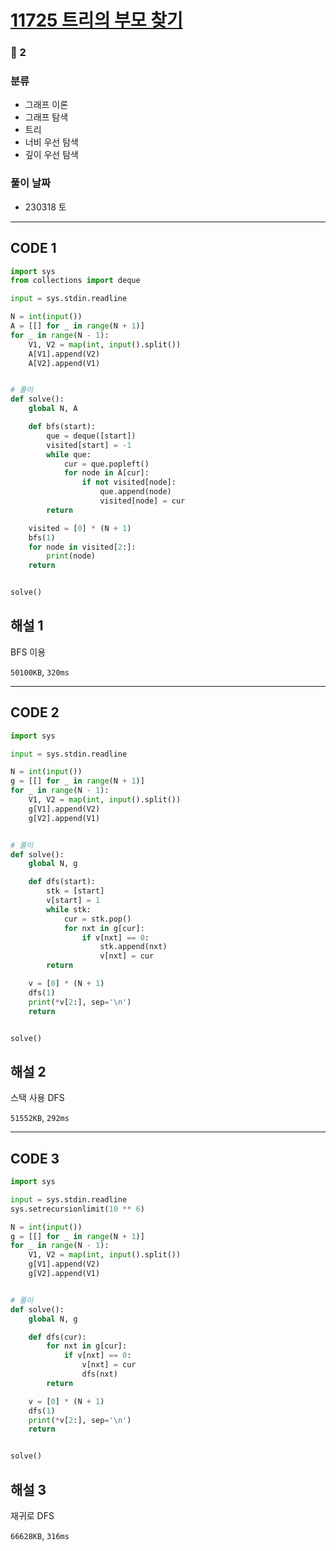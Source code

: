# [11725 트리의 부모 찾기](https://www.acmicpc.net/problem/11725)

### 🥈 2

### 분류

- 그래프 이론
- 그래프 탐색
- 트리
- 너비 우선 탐색
- 깊이 우선 탐색

### 풀이 날짜

- 230318 토

---

## CODE 1

```python
import sys
from collections import deque

input = sys.stdin.readline

N = int(input())
A = [[] for _ in range(N + 1)]
for _ in range(N - 1):
    V1, V2 = map(int, input().split())
    A[V1].append(V2)
    A[V2].append(V1)


# 풀이
def solve():
    global N, A

    def bfs(start):
        que = deque([start])
        visited[start] = -1
        while que:
            cur = que.popleft()
            for node in A[cur]:
                if not visited[node]:
                    que.append(node)
                    visited[node] = cur
        return

    visited = [0] * (N + 1)
    bfs(1)
    for node in visited[2:]:
        print(node)
    return


solve()

```

## 해설 1

BFS 이용

`50100KB`, `320ms`

---

## CODE 2

```python
import sys

input = sys.stdin.readline

N = int(input())
g = [[] for _ in range(N + 1)]
for _ in range(N - 1):
    V1, V2 = map(int, input().split())
    g[V1].append(V2)
    g[V2].append(V1)


# 풀이
def solve():
    global N, g

    def dfs(start):
        stk = [start]
        v[start] = 1
        while stk:
            cur = stk.pop()
            for nxt in g[cur]:
                if v[nxt] == 0:
                    stk.append(nxt)
                    v[nxt] = cur
        return

    v = [0] * (N + 1)
    dfs(1)
    print(*v[2:], sep='\n')
    return


solve()

```

## 해설 2

스택 사용 DFS

`51552KB`, `292ms`

---

## CODE 3

```python
import sys

input = sys.stdin.readline
sys.setrecursionlimit(10 ** 6)

N = int(input())
g = [[] for _ in range(N + 1)]
for _ in range(N - 1):
    V1, V2 = map(int, input().split())
    g[V1].append(V2)
    g[V2].append(V1)


# 풀이
def solve():
    global N, g

    def dfs(cur):
        for nxt in g[cur]:
            if v[nxt] == 0:
                v[nxt] = cur
                dfs(nxt)
        return

    v = [0] * (N + 1)
    dfs(1)
    print(*v[2:], sep='\n')
    return


solve()

```

## 해설 3

재귀로 DFS

`66628KB`, `316ms`
